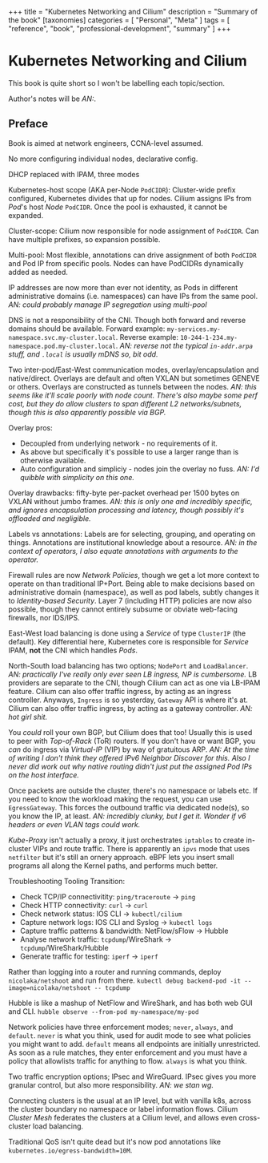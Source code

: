 +++
title = "Kubernetes Networking and Cilium"
description = "Summary of the book"
[taxonomies]
categories = [ "Personal", "Meta" ]
tags = [ "reference", "book", "professional-development", "summary" ]
+++

# Kubernetes Networking and Cilium

This book is quite short so I won't be labelling each topic/section.

Author's notes will be _AN:_.

## Preface

Book is aimed at network engineers, CCNA-level assumed.

No more configuring individual nodes, declarative config.

DHCP replaced with IPAM, three modes

Kubernetes-host scope (AKA per-Node `PodCIDR`):
Cluster-wide prefix configured, Kubernetes divides that up for nodes.
Cilium assigns IPs from _Pod_'s host _Node_ `PodCIDR`.
Once the pool is exhausted, it cannot be expanded.

Cluster-scope:
Cilium now responsible for node assignment of `PodCIDR`.
Can have multiple prefixes, so expansion possible.

Multi-pool:
Most flexible, annotations can drive assignment of both `PodCIDR` and Pod IP from specific pools.
Nodes can have PodCIDRs dynamically added as needed.

IP addresses are now more than ever not identity, as Pods in different administrative domains (i.e. namespaces) can have IPs from the same pool.
_AN: could probably manage IP segregation using multi-pool_

DNS is not a responsibility of the CNI.
Though both forward and reverse domains should be available.
Forward example: `my-services.my-namespace.svc.my-cluster.local`.
Reverse example: `10-244-1-234.my-namespace.pod.my-cluster.local`.
_AN: reverse not the typical `in-addr.arpa` stuff, and `.local` is usually mDNS so, bit odd._

Two inter-pod/East-West communication modes, overlay/encapsulation and native/direct.
Overlays are default and often VXLAN but sometimes GENEVE or others.
Overlays are constructed as tunnels between the nodes.
_AN: this seems like it'll scale poorly with node count.
There's also maybe some perf cost, but they do allow clusters to span different L2 networks/subnets,
though this is also apparently possible via BGP._

Overlay pros:

- Decoupled from underlying network - no requirements of it.
- As above but specifically it's possible to use a larger range than is otherwise available.
- Auto configuration and simpliciy - nodes join the overlay no fuss.
  _AN: I'd quibble with simplicity on this one._

Overlay drawbacks: fifty-byte per-packet overhead per 1500 bytes on VXLAN without jumbo frames.
_AN: this is only one and incredibly specific, and ignores encapsulation processing and latency, though possibly it's offloaded and negligible._

Labels vs annotations:
Labels are for selecting, grouping, and operating on things.
Annotations are institutional knowledge about a resource.
_AN: in the context of operators, I also equate annotations with arguments to the operator._

Firewall rules are now _Network Policies_, though we get a lot more context to operate on than traditional IP+Port.
Being able to make decisions based on administrative domain (namespace), as well as pod labels, subtly changes it to _Identity-based Security_.
Layer 7 (including HTTP) policies are now also possible, though they cannot entirely subsume or obviate web-facing firewalls, nor IDS/IPS.

East-West load balancing is done using a _Service_ of type `ClusterIP` (the default).
Key differential here, Kubernetes core is responsible for _Service_ IPAM, **not** the CNI which handles _Pods_.

North-South load balancing has two options; `NodePort` and `LoadBalancer`.
_AN: practically I've really only ever seen LB ingress, NP is cumbersome._
LB providers are separate to the CNI, though Cilium can act as one via LB-IPAM feature.
Cilium can also offer traffic ingress, by acting as an ingress controller.
Anyways, `Ingress` is so yesterday, `Gateway` API is where it's at.
Cilium can also offer traffic ingress, by acting as a gateway controller.
_AN: hot girl shit._

You _could_ roll your own BGP, but Cilium does that too!
Usually this is used to peer with _Top-of-Rack_ (ToR) routers.
If you don't have or want BGP, you _can_ do ingress via _Virtual-IP_ (VIP) by way of gratuitous ARP.
_AN: At the time of writing I don't think they offered IPv6 _Neighbor Discover_ for this.
Also I never did work out why native routing didn't just put the assigned _Pod_ IPs on the host interface._

Once packets are outside the cluster, there's no namespace or labels etc.
If you need to know the workload making the request, you can use `EgressGateway`.
This forces the outbound traffic via dedicated node(s), so you know the IP, at least.
_AN: incredibly clunky, but I get it. Wonder if v6 headers or even VLAN tags could work._

_Kube-Proxy_ isn't actually a proxy, it just orchestrates `iptables` to create in-cluster VIPs and route traffic.
There is apparently an `ipvs` mode that uses `netfilter` but it's still an ornery approach.
eBPF lets you insert small programs all along the Kernel paths, and performs much better.

Troubleshooting Tooling Transition:

- Check TCP/IP connectivitity: `ping/traceroute` -> `ping`
- Check HTTP connectivity: `curl` -> `curl`
- Check network status: IOS CLI -> `kubectl/cilium`
- Capture network logs: IOS CLI and Syslog -> `kubectl logs`
- Capture traffic patterns & bandwidth: NetFlow/sFlow -> Hubble
- Analyse network traffic: `tcpdump`/WireShark -> `tcpdump`/WireShark/Hubble
- Generate traffic for testing: `iperf` -> `iperf`

Rather than logging into a router and running commands, deploy `nicolaka/netshoot` and run from there.
`kubectl debug backend-pod -it --image=nicolaka/netshoot -- tcpdump`

Hubble is like a mashup of NetFlow and WireShark, and has both web GUI and CLI.
`hubble observe --from-pod my-namespace/my-pod`

Network policies have three enforcement modes; `never`, `always`, and `default`.
`never` is what you think, used for audit mode to see what policies you might want to add.
`default` means all endpoints are initially unrestricted.
As soon as a rule matches, they enter enforcement and you must have a policy that allowlists traffic for anything to flow.
`always` is what you think.

Two traffic encryption options; IPsec and WireGuard.
IPsec gives you more granular control, but also more responsibility.
_AN: we stan wg._

Connecting clusters is the usual at an IP level, but with vanilla k8s, across the cluster boundary no namespace or label information flows.
Cilium _Cluster Mesh_ federates the clusters at a Cilium level, and allows even cross-cluster load balancing.

Traditional QoS isn't quite dead but it's now pod annotations like `kubernetes.io/egress-bandwidth=10M`.
